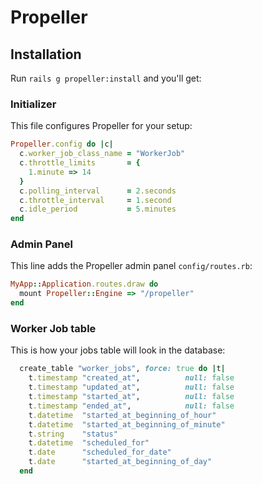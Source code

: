 # Propeller

## Installation

Run `rails g propeller:install` and you'll get:

### Initializer

This file configures Propeller for your setup:

```ruby
Propeller.config do |c|
  c.worker_job_class_name = "WorkerJob"
  c.throttle_limits       = {
    1.minute => 14
  }
  c.polling_interval      = 2.seconds
  c.throttle_interval     = 1.second
  c.idle_period           = 5.minutes
end
```

### Admin Panel

This line adds the Propeller admin panel `config/routes.rb`:

```ruby
MyApp::Application.routes.draw do
  mount Propeller::Engine => "/propeller"
end
```

### Worker Job table

This is how your jobs table will look in the database:

```ruby
  create_table "worker_jobs", force: true do |t|
    t.timestamp "created_at",          null: false
    t.timestamp "updated_at",          null: false
    t.timestamp "started_at",          null: false
    t.timestamp "ended_at",            null: false
    t.datetime  "started_at_beginning_of_hour"
    t.datetime  "started_at_beginning_of_minute"
    t.string    "status"
    t.datetime  "scheduled_for"
    t.date      "scheduled_for_date"
    t.date      "started_at_beginning_of_day"
  end
```
